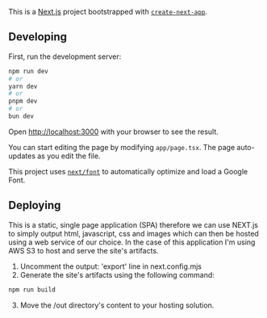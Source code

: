 This is a [Next.js](https://nextjs.org/) project bootstrapped with [`create-next-app`](https://github.com/vercel/next.js/tree/canary/packages/create-next-app).

## Developing

First, run the development server:

```bash
npm run dev
# or
yarn dev
# or
pnpm dev
# or
bun dev
```

Open [http://localhost:3000](http://localhost:3000) with your browser to see the result.

You can start editing the page by modifying `app/page.tsx`. The page auto-updates as you edit the file.

This project uses [`next/font`](https://nextjs.org/docs/basic-features/font-optimization) to automatically optimize and load a Google Font.

## Deploying

This is a static, single page application (SPA) therefore we can use NEXT.js to simply output html, javascript, css and images which can then be hosted using a web service of our choice. In the case of this application I'm using AWS S3 to host and serve the site's artifacts.

1. Uncomment the output: 'export' line in next.config.mjs
2. Generate the site's artifacts using the following command:
```bash
npm run build
```
3. Move the /out directory's content to your hosting solution.